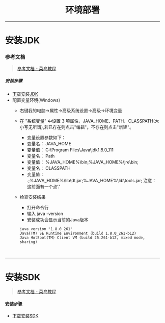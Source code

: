 ﻿# <center>环境部署

---

# 安装JDK

### 参考文档

> [参考文档 - 菜鸟教程](https://www.runoob.com/java/java-environment-setup.html) 

##### 安装步骤
- [下载安装JDK](https://www.oracle.com/java/technologies/downloads/)
- 配置变量环境(Windows)
    - 右键我的电脑→属性→高级系统设置→高级→环境变量
    - 在 "系统变量" 中设置 3 项属性，JAVA_HOME、PATH、CLASSPATH(大小写无所谓),若已存在则点击"编辑"，不存在则点击"新建"。
        - 变量设置参数如下：
        - 变量名： JAVA_HOME
        - 变量值： C:\Program Files\Java\jdk1.8.0_111
        - 变量名： Path
        - 变量值： %JAVA_HOME%\bin;%JAVA_HOME%\jre\bin;
        - 变量名： CLASSPATH
        - 变量值： .;%JAVA_HOME%\lib\dt.jar;%JAVA_HOME%\lib\tools.jar;       注意：这前面有一个点‘.’
    - 检查安装结果
        - 打开命令行
        - 输入 java -version
        - 安装成功会显示当前的Java版本
        ```
        java version "1.8.0_261"
        Java(TM) SE Runtime Environment (build 1.8.0_261-b12)
        Java HotSpot(TM) Client VM (build 25.261-b12, mixed mode, sharing)
        ```

        ​    
---

# 安装SDK
 > [参考文档 - 菜鸟教程](https://www.runoob.com/java/java-environment-setup.html)

#### 安装步骤
- [下载安装SDK](https://developer.android.com/studio)






































